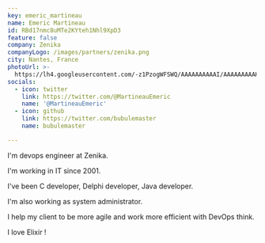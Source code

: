 ```yaml
---
key: emeric_martineau
name: Emeric Martineau
id: RBd17nmc8uMTe2KYteh1Nhl9XpD3
feature: false
company: Zenika
companyLogo: /images/partners/zenika.png
city: Nantes, France
photoUrl: >-
  https://lh4.googleusercontent.com/-z1PzogWFSWQ/AAAAAAAAAAI/AAAAAAAAAHs/1yGIhD3Ri14/photo.jpg
socials:
  - icon: twitter
    link: https://twitter.com/@MartineauEmeric
    name: '@MartineauEmeric'
  - icon: github
    link: https://twitter.com/bubulemaster
    name: bubulemaster

---
```


I'm devops engineer at Zenika.

I'm working in IT since 2001.

I've been C developer, Delphi developer, Java developer.

I'm also working as system administrator.

I help my client to be more agile and work more efficient with DevOps think. 

I love Elixir !